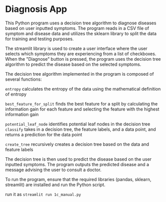 # Diagnosis App
This Python program uses a decision tree algorithm to diagnose diseases based on user inputted symptoms. The program reads in a CSV file of symptom and disease data and utilizes the sklearn library to split the data for training and testing purposes.

The streamlit library is used to create a user interface where the user selects which symptoms they are experiencing from a list of checkboxes. When the "Diagnose" button is pressed, the program uses the decision tree algorithm to predict the disease based on the selected symptoms.

The decision tree algorithm implemented in the program is composed of several functions:

`entropy` calculates the entropy of the data using the mathematical definition of entropy

`best_feature_for_split` finds the best feature for a split by calculating the information gain for each feature and selecting the feature with the highest information gain

`potential_leaf_node` identifies potential leaf nodes in the decision tree
`classify` takes in a decision tree, the feature labels, and a data point, and returns a prediction for the data point

`create_tree` recursively creates a decision tree based on the data and feature labels

The decision tree is then used to predict the disease based on the user inputted symptoms. The program outputs the predicted disease and a message advising the user to consult a doctor.

To run the program, ensure that the required libraries (pandas, sklearn, streamlit) are installed and run the Python script.

run it as `streamlit run 1c_manual.py`
